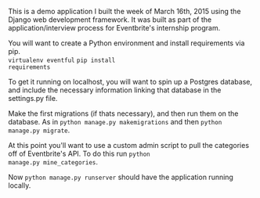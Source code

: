 This is a demo application I built the week of March 16th, 2015 using the Django web development framework. 
It was built as part of the application/interview process for Eventbrite's internship program.

You will want to create a Python environment and install requirements via pip.<br />
<code>virtualenv eventful</code>
<code>pip install requirements</code>


To get it running on localhost, you will want to spin up a Postgres database, and include the necessary
information linking that database in the settings.py file.

Make the first migrations (if thats necessary), and then run them on the database.
As in <code>python manage.py makemigrations</code> and then <code>python manage.py migrate</code>.

At this point you'll want to use a custom admin script to pull the categories off of Eventbrite's
API. To do this run <code>python manage.py mine_categories</code>.

Now <code>python manage.py runserver</code> should have the application running locally.